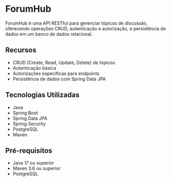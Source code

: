 # ForumHub

ForumHub é uma API RESTful para gerenciar tópicos de discussão, oferecendo operações CRUD, autenticação e autorização, e persistência de dados em um banco de dados relacional.

## Recursos

- CRUD (Create, Read, Update, Delete) de tópicos
- Autenticação básica
- Autorizações específicas para endpoints
- Persistência de dados com Spring Data JPA

## Tecnologias Utilizadas

- Java
- Spring Boot
- Spring Data JPA
- Spring Security
- PostgreSQL
- Maven

## Pré-requisitos

- Java 17 ou superior
- Maven 3.6 ou superior
- PostgreSQL
